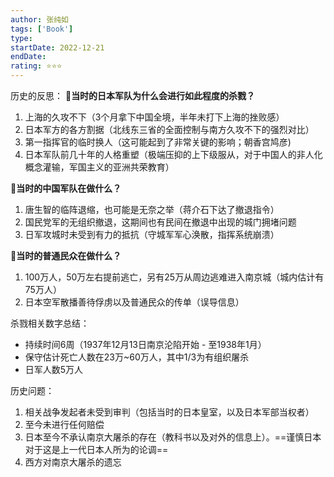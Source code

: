 ```yaml
---
author: 张纯如
tags: ['Book']
type: 
startDate: 2022-12-21
endDate:
rating: ⭐⭐⭐ 
---
```


历史的反思：
🔴**当时的日本军队为什么会进行如此程度的杀戮？**
  1. 上海的久攻不下（3个月拿下中国全境，半年未打下上海的挫败感）
  2. 日本军方的各方割据（北线东三省的全面控制与南方久攻不下的强烈对比）
  3. 第一指挥官的临时换人（这可能起到了非常关键的影响；朝香宫鸠彦)
  4. 日本军队前几十年的人格重塑（极端压抑的上下级服从，对于中国人的非人化概念灌输，军国主义的亚洲共荣教育）
  
🔴**当时的中国军队在做什么？**
  1. 唐生智的临阵退缩，也可能是无奈之举（蒋介石下达了撤退指令）
  2. 国民党军的无组织撤退，这期间也有民间在撤退中出现的城门拥堵问题
  3. 日军攻城时未受到有力的抵抗（守城军军心涣散，指挥系统崩溃）

🔴**当时的普通民众在做什么？**
1. 100万人，50万左右提前逃亡，另有25万从周边逃难进入南京城（城内估计有75万人）
2. 日本空军散播善待俘虏以及普通民众的传单（误导信息）


杀戮相关数字总结：
- 持续时间6周（1937年12月13日南京沦陷开始 - 至1938年1月）
- 保守估计死亡人数在23万~60万人，其中1/3为有组织屠杀
- 日军人数5万人


历史问题：
1. 相关战争发起者未受到审判（包括当时的日本皇室，以及日本军部当权者）
2. 至今未进行任何赔偿
3. 日本至今不承认南京大屠杀的存在（教科书以及对外的信息上）。==谨慎日本对于这是上一代日本人所为的论调==
4. 西方对南京大屠杀的遗忘

